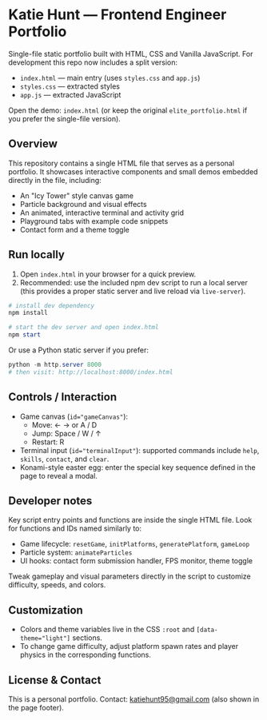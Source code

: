 # Katie Hunt — Frontend Engineer Portfolio

Single-file static portfolio built with HTML, CSS and Vanilla JavaScript. For development this repo now includes a split version:

- `index.html` — main entry (uses `styles.css` and `app.js`)
- `styles.css` — extracted styles
- `app.js` — extracted JavaScript

Open the demo: `index.html` (or keep the original `elite_portfolio.html` if you prefer the single-file version).

## Overview
This repository contains a single HTML file that serves as a personal portfolio. It showcases interactive components and small demos embedded directly in the file, including:

- An "Icy Tower" style canvas game
- Particle background and visual effects
- An animated, interactive terminal and activity grid
- Playground tabs with example code snippets
- Contact form and a theme toggle

## Run locally
1. Open `index.html` in your browser for a quick preview.
2. Recommended: use the included npm dev script to run a local server (this provides a proper static server and live reload via `live-server`).

```powershell
# install dev dependency
npm install

# start the dev server and open index.html
npm start
```

Or use a Python static server if you prefer:

```powershell
python -m http.server 8000
# then visit: http://localhost:8000/index.html
```

## Controls / Interaction
- Game canvas (`id="gameCanvas"`):
  - Move: ← → or A / D
  - Jump: Space / W / ↑
  - Restart: R
- Terminal input (`id="terminalInput"`): supported commands include `help`, `skills`, `contact`, and `clear`.
- Konami-style easter egg: enter the special key sequence defined in the page to reveal a modal.

## Developer notes
Key script entry points and functions are inside the single HTML file. Look for functions and IDs named similarly to:

- Game lifecycle: `resetGame`, `initPlatforms`, `generatePlatform`, `gameLoop`
- Particle system: `animateParticles`
- UI hooks: contact form submission handler, FPS monitor, theme toggle

Tweak gameplay and visual parameters directly in the script to customize difficulty, speeds, and colors.

## Customization
- Colors and theme variables live in the CSS `:root` and `[data-theme="light"]` sections.
- To change game difficulty, adjust platform spawn rates and player physics in the corresponding functions.

## License & Contact
This is a personal portfolio. Contact: katiehunt95@gmail.com (also shown in the page footer).
